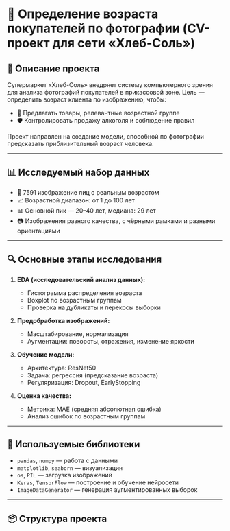 # 🧠 Определение возраста покупателей по фотографии (CV-проект для сети «Хлеб-Соль»)

## 📌 Описание проекта

Супермаркет «Хлеб-Соль» внедряет систему компьютерного зрения для анализа фотографий покупателей в прикассовой зоне. Цель — определить возраст клиента по изображению, чтобы:

- 🎯 Предлагать товары, релевантные возрастной группе
- 🛡️ Контролировать продажу алкоголя и соблюдение правил

Проект направлен на создание модели, способной по фотографии предсказать приблизительный возраст человека.

---

## 📊 Исследуемый набор данных

- 📁 7591 изображение лиц с реальным возрастом
- 📈 Возрастной диапазон: от 1 до 100 лет
- 📊 Основной пик — 20–40 лет, медиана: 29 лет
- 📷 Изображения разного качества, с чёрными рамками и разными ориентациями

---

## 🔍 Основные этапы исследования

1. **EDA (исследовательский анализ данных):**
   - Гистограмма распределения возраста
   - Boxplot по возрастным группам
   - Проверка на дубликаты и перекосы выборки

2. **Предобработка изображений:**
   - Масштабирование, нормализация
   - Аугментации: повороты, отражения, изменение яркости

3. **Обучение модели:**
   - Архитектура: ResNet50
   - Задача: регрессия (предсказание возраста)
   - Регуляризация: Dropout, EarlyStopping

4. **Оценка качества:**
   - Метрика: MAE (средняя абсолютная ошибка)
   - Анализ ошибок по возрастным группам

---

## 🧰 Используемые библиотеки

- `pandas`, `numpy` — работа с данными
- `matplotlib`, `seaborn` — визуализация
- `os`, `PIL` — загрузка изображений
- `Keras`, `TensorFlow` — построение и обучение нейросети
- `ImageDataGenerator` — генерация аугментированных выборок

---

## 📦 Структура проекта

